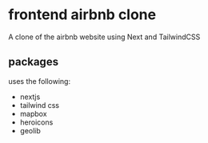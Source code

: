 # frontend airbnb clone

A clone of the airbnb website using Next and TailwindCSS

## packages
uses the following:
- nextjs
- tailwind css
- mapbox
- heroicons
- geolib
